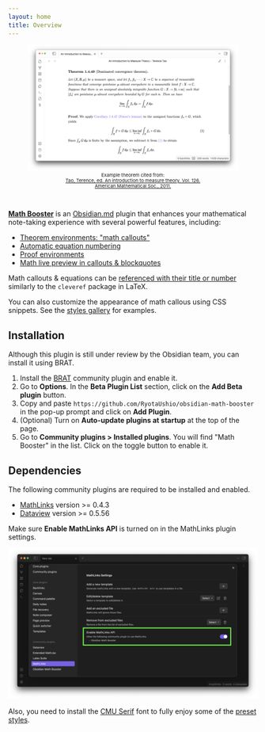 ```yaml
---
layout: home
title: Overview
---
```


<figure style="padding-bottom:2em;">
<img src="fig/screenshot.png" alt="Screenshot">
<figcaption style="text-align:center; font-size: 67%; padding-top: 0; padding-left: 6em; padding-right: 6em;">Example theorem cited from:<br><a href="https://terrytao.files.wordpress.com/2012/12/gsm-126-tao5-measure-book.pdf">Tao, Terence, ed. An introduction to measure theory. Vol. 126. American Mathematical Soc., 2011.</a>
</figcaption>
</figure>

**[Math Booster](https://github.com/RyotaUshio/obsidian-math-booster)** is an [Obsidian.md](https://obsidian.md/) plugin that enhances your mathematical note-taking experience with several powerful features, including:

- [Theorem environments: "math callouts"](math-callouts)
- [Automatic equation numbering](equation-number)
- [Proof environments](proofs)
- [Math live preview in callouts & blockquotes](math-preview)

Math callouts & equations can be [referenced with their title or number](cleveref) similarly to the `cleveref` package in LaTeX.

You can also customize the appearance of math callous using CSS snippets. See the [styles gallery](style-your-theorems#styles-gallery) for examples.

## Installation

Although this plugin is still under review by the Obsidian team, you can install it using BRAT.

1. Install the [BRAT](obsidian://show-plugin?id=obsidian42-brat) community plugin and enable it.
2. Go to **Options**. In the **Beta Plugin List** section, click on the **Add Beta plugin** button.
3. Copy and paste `https://github.com/RyotaUshio/obsidian-math-booster` in the pop-up prompt and click on **Add Plugin**.
5. (Optional) Turn on **Auto-update plugins at startup** at the top of the page.
4. Go to **Community plugins > Installed plugins**. You will find "Math Booster" in the list. Click on the toggle button to enable it.

## Dependencies

The following community plugins are required to be installed and enabled.

- [MathLinks](obsidian://show-plugin?id=mathlinks) version >= 0.4.3
- [Dataview](obsidian://show-plugin?id=dataview) version >= 0.5.56

Make sure **Enable MathLinks API** is turned on in the MathLinks plugin settings.

![MathLinks settings](fig/mathlinks.png)

Also, you need to install the [CMU Serif](https://www.cufonfonts.com/font/cmu-serif) font to fully enjoy some of the [preset styles](style-your-theorems#styles-gallery).
